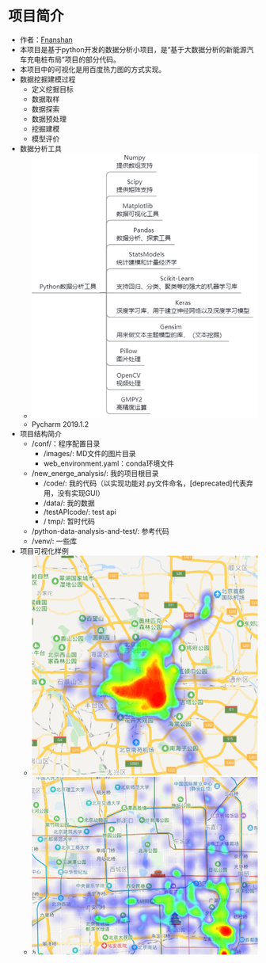 # 项目简介
* 作者：[Fnanshan](https://github.com/Fnanshan)
* 本项目是基于python开发的数据分析小项目，是“基于大数据分析的新能源汽车充电桩布局”项目的部分代码。
* 本项目中的可视化是用百度热力图的方式实现。
* 数据挖掘建模过程
  	* 定义挖掘目标
  	* 数据取样
  	* 数据探索
  	* 数据预处理
  	* 挖掘建模
  	* 模型评价
* 数据分析工具
    * ![python data analysis tools.png](/conf/images/python%20data%20analysis%20tools.png)
    * Pycharm 2019.1.2
* 项目结构简介  
    * /conf/：程序配置目录
        * /images/: MD文件的图片目录
        * web_environment.yaml：conda环境文件
    * /new_energe_analysis/: 我的项目根目录
        * /code/:   我的代码（以实现功能对.py文件命名，[deprecated]代表弃用，没有实现GUI）
        * /data/:   我的数据
        * /testAPIcode/:     test api
        * / tmp/:   暂时代码
    * /python-data-analysis-and-test/: 参考代码
    * /venv/: 一些库
* 项目可视化样例
    * ![beijing_heatmap.png](/conf/images/beijing_heatmap.png)
    * ![beijing_heatmap.png](/conf/images/beijing_heatmap2.png)
